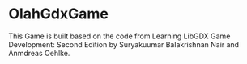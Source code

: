 # OlahGdxGame

This Game is built based on the code from Learning LibGDX Game Development: Second Edition by Suryakuumar Balakrishnan Nair and Anmdreas Oehlke.